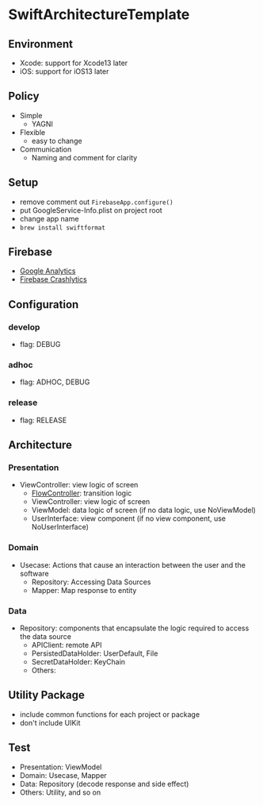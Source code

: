 # SwiftArchitectureTemplate

## Environment
- Xcode: support for Xcode13 later
- iOS: support for iOS13 later

## Policy
- Simple
    - YAGNI
- Flexible
    - easy to change
- Communication
    - Naming and comment for clarity

## Setup
- remove comment out `FirebaseApp.configure()`
- put GoogleService-Info.plist on project root
- change app name
- `brew install swiftformat`

## Firebase
- [Google Analytics](https://firebase.google.com/docs/analytics) 
- [Firebase Crashlytics](https://firebase.google.com/docs/crashlytics)

## Configuration

### develop
- flag: DEBUG

### adhoc
- flag: ADHOC, DEBUG

### release
- flag: RELEASE

## Architecture

### Presentation
- ViewController: view logic of screen
    - [FlowController](https://github.com/onmyway133/blog/issues/106): transition logic
    - ViewController: view logic of screen
    - ViewModel: data logic of screen (if no data logic, use NoViewModel) 
    - UserInterface: view component (if no view component, use NoUserInterface)

### Domain
- Usecase: Actions that cause an interaction between the user and the software
    - Repository: Accessing Data Sources
    - Mapper: Map response to entity

### Data
- Repository: components that encapsulate the logic required to access the data source
    - APIClient: remote API
    - PersistedDataHolder: UserDefault, File
    - SecretDataHolder: KeyChain
    - Others: 

## Utility Package
- include common functions for each project or package
- don't include UIKit

## Test
- Presentation: ViewModel
- Domain: Usecase, Mapper
- Data: Repository (decode response and side effect)
- Others: Utility, and so on
